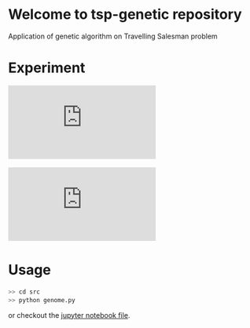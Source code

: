 # Welcome to tsp-genetic repository
Application of genetic algorithm on Travelling Salesman problem

# Experiment
![Presentation](https://github.com/iboraham/tsp-genetic/blob/master/presentation/MachineLearning-Hw4.pdf)

<embed src="https://github.com/iboraham/tsp-genetic/blob/master/presentation/MachineLearning-Hw4.pdf" type="application/pdf">

# Usage

```sh
>> cd src
>> python genome.py
```

or checkout the [jupyter notebook file](https://github.com/iboraham/tsp-genetic/blob/master/misc/Untitled.ipynb).
